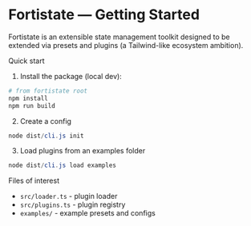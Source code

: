 # Fortistate — Getting Started

Fortistate is an extensible state management toolkit designed to be extended via presets and plugins (a Tailwind-like ecosystem ambition).

Quick start

1) Install the package (local dev):

```powershell
# from fortistate root
npm install
npm run build
```

2) Create a config

```powershell
node dist/cli.js init
```

3) Load plugins from an examples folder

```powershell
node dist/cli.js load examples
```

Files of interest
- `src/loader.ts` - plugin loader
- `src/plugins.ts` - plugin registry
- `examples/` - example presets and configs



